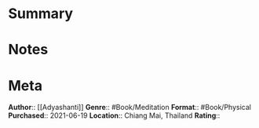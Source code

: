 # Summary

# Notes

# Meta
**Author**:: [[Adyashanti]]
**Genre**:: #Book/Meditation 
**Format**:: #Book/Physical 
**Purchased**:: 2021-06-19
**Location**:: Chiang Mai, Thailand
**Rating**:: 
